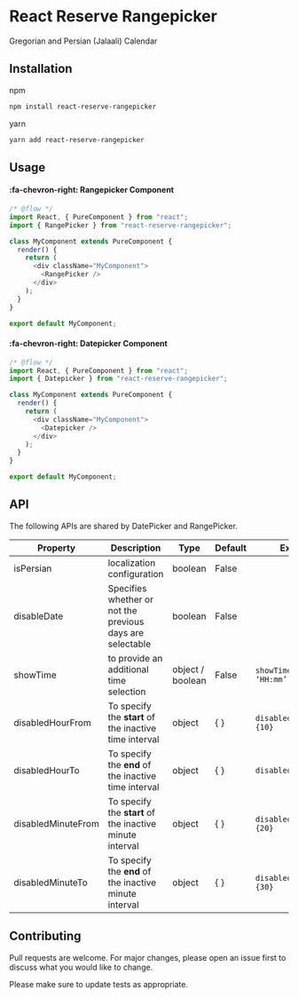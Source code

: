 # React Reserve Rangepicker

Gregorian and Persian (Jalaali) Calendar

## Installation

npm

```bash
npm install react-reserve-rangepicker
```

yarn

```bash
yarn add react-reserve-rangepicker
```

## Usage

#### :fa-chevron-right: Rangepicker Component

```javascript
/* @flow */
import React, { PureComponent } from "react";
import { RangePicker } from "react-reserve-rangepicker";

class MyComponent extends PureComponent {
  render() {
    return (
      <div className="MyComponent">
        <RangePicker />
      </div>
    );
  }
}

export default MyComponent;
```

#### :fa-chevron-right: Datepicker Component

```javascript
/* @flow */
import React, { PureComponent } from "react";
import { Datepicker } from "react-reserve-rangepicker";

class MyComponent extends PureComponent {
  render() {
    return (
      <div className="MyComponent">
        <Datepicker />
      </div>
    );
  }
}

export default MyComponent;
```

## API

The following APIs are shared by DatePicker and RangePicker.

| Property           | Description                                               | Type             | Default | Example                          |
| ------------------ | --------------------------------------------------------- | ---------------- | ------- | -------------------------------- |
| isPersian          | localization configuration                                | boolean          | False   |                                  |
| disableDate        | Specifies whether or not the previous days are selectable | boolean          | False   |                                  |
| showTime           | to provide an additional time selection                   | object / boolean | False   | `showTime={{ format: ‘HH:mm’ }}` |
| disabledHourFrom   | To specify the **start** of the inactive time interval    | object           | { }     | `disabledHourFrom={10}`          |
| disabledHourTo     | To specify the **end** of the inactive time interval      | object           | { }     | `disabledHourTo={12}`            |
| disabledMinuteFrom | To specify the **start** of the inactive minute interval  | object           | { }     | `disabledMinuteFrom={20}`        |
| disabledMinuteTo   | To specify the **end** of the inactive minute interval    | object           | { }     | `disabledMinuteTo={30}`          |

## Contributing

Pull requests are welcome. For major changes, please open an issue first to discuss what you would like to change.

Please make sure to update tests as appropriate.
